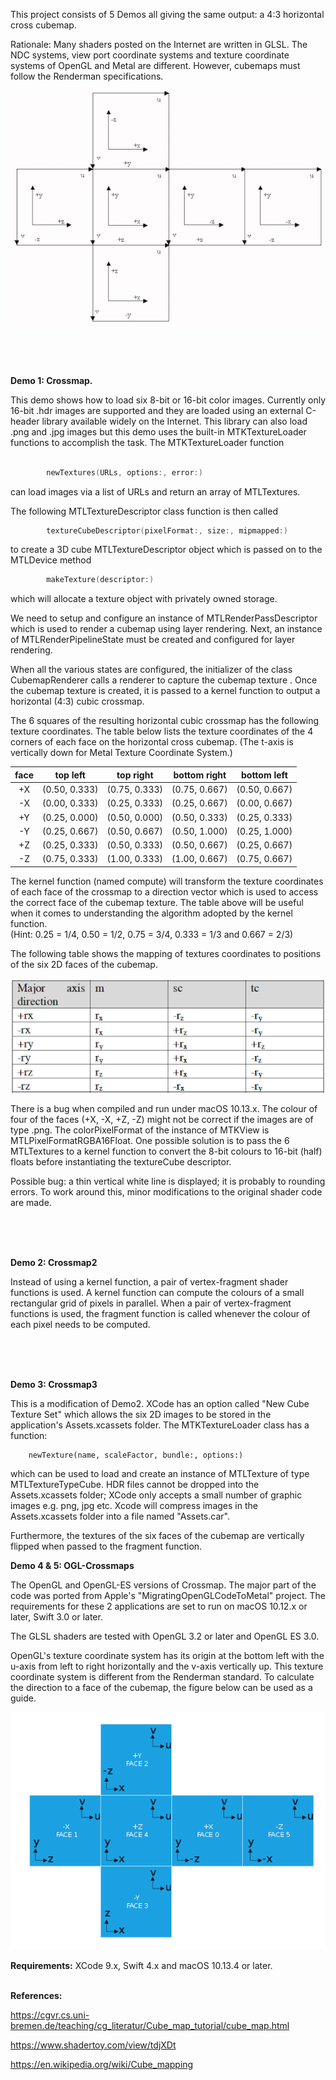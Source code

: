 This project consists of 5 Demos all giving the same output: a 4:3 horizontal cross cubemap.

Rationale: Many shaders posted on the Internet are written in GLSL. The NDC systems, view port coordinate systems and texture coordinate systems of OpenGL and Metal are different. However, cubemaps must follow the Renderman specifications.

![screenshot](RendermanCubemap.png)

<br />
<br />
<br />

**Demo 1: Crossmap.** 

This demo shows how to load six 8-bit or 16-bit color images. Currently only 16-bit .hdr images are supported and they are loaded using an external C-header library available widely on the Internet. This library can also load .png and .jpg images but this demo uses the built-in MTKTextureLoader functions to accomplish the task. The MTKTextureLoader function 

```swift

        newTextures(URLs, options:, error:)
```

can load images via a list of URLs and return an array of MTLTextures.


The following MTLTextureDescriptor class function is then  called

```swift
        textureCubeDescriptor(pixelFormat:, size:, mipmapped:)
```

to create a 3D cube MTLTextureDescriptor object which is passed on to the  MTLDevice method

```swift
        makeTexture(descriptor:)
```

which will allocate a texture object with privately owned storage.

We need to setup and configure an instance of MTLRenderPassDescriptor which is used to render a cubemap using layer rendering. Next, an instance of MTLRenderPipelineState must be created and configured for layer rendering.

When all the various states are configured, the initializer of the class CubemapRenderer calls a renderer to capture the cubemap texture . Once the cubemap texture is created, it is passed to a kernel function to output a horizontal (4:3) cubic crossmap.

The 6 squares of the resulting horizontal cubic crossmap has the following texture coordinates.  The table below lists the texture coordinates of the 4 corners of each face on the horizontal cross cubemap. (The t-axis is vertically down for Metal Texture Coordinate System.)


| face  |   top left   |   top right  | bottom right |  bottom left |
| :---: | :---: | :---:|:---:|:---:|
|   +X  | (0.50, 0.333) | (0.75, 0.333) | (0.75, 0.667) | (0.50, 0.667) |
|   -X  | (0.00, 0.333) | (0.25, 0.333) | (0.25, 0.667) | (0.00, 0.667) |
|   +Y  | (0.25, 0.000) | (0.50, 0.000) | (0.50, 0.333) | (0.25, 0.333) |
|   -Y  | (0.25, 0.667) | (0.50, 0.667) | (0.50, 1.000) | (0.25, 1.000) |
|   +Z  | (0.25, 0.333) | (0.50, 0.333) | (0.50, 0.667) | (0.25, 0.667) |
|   -Z  | (0.75, 0.333) | (1.00, 0.333) | (1.00, 0.667) | (0.75, 0.667) |



The kernel function (named compute) will transform the texture coordinates of each face of the crossmap to a direction vector which is used to access the correct face of the cubemap texture. The table above will be useful when it comes to understanding the algorithm adopted by the kernel function.  
(Hint: 0.25 = 1/4, 0.50 = 1/2, 0.75 = 3/4, 0.333 = 1/3 and 0.667 = 2/3)

The following table shows the mapping of textures coordinates to positions of the six 2D faces of the cubemap.

![screenshot](LookupTable.png)



There is a bug when compiled and run under macOS 10.13.x. The colour of four of the faces (+X, -X, +Z, -Z) might not be correct if the images are of type .png. The colorPixelFormat of the instance of MTKView is MTLPixelFormatRGBA16Float. One possible solution is to pass the 6 MTLTextures to a kernel function to convert the 8-bit colours to 16-bit (half) floats before instantiating the textureCube descriptor.

Possible bug: a thin vertical white line is displayed; it is probably to rounding errors. To work around this, minor modifications to the original shader code are made.

<br />
<br />
<br />

**Demo 2: Crossmap2**

Instead of using a kernel function, a pair of vertex-fragment shader functions is used. A kernel function can compute the colours of a small rectangular grid of pixels in parallel. When a  pair of vertex-fragment functions is used, the fragment function is called whenever the colour of each pixel needs to be computed.


<br />
<br />
<br />

**Demo 3: Crossmap3**

This is a modification of Demo2. XCode has an option called "New Cube Texture Set" which allows the six 2D images to be stored in the application's Assets.xcassets folder. The MTKTextureLoader class has a function:

        newTexture(name, scaleFactor, bundle:, options:)

which can be used to load and create an instance of MTLTexture of type MTLTextureTypeCube. HDR files cannot be dropped into the Assets.xcassets folder; XCode only accepts a small number of graphic images e.g. png, jpg etc. Xcode will compress images in the Assets.xcassets folder  into a file named "Assets.car".

Furthermore, the textures of the six faces of the cubemap are vertically flipped when passed to the fragment function.


**Demo 4 & 5: OGL-Crossmaps**

The OpenGL and OpenGL-ES versions of Crossmap. The major part of the code was ported from Apple's "MigratingOpenGLCodeToMetal" project. The requirements for these 2 applications are set to run on macOS 10.12.x or later, Swift 3.0 or later.

The GLSL shaders are tested with OpenGL 3.2 or later and OpenGL ES 3.0.

OpenGL's texture coordinate system has its origin at the bottom left with the u-axis from left to right horizontally and the v-axis vertically up.  This texture coordinate system is different from the Renderman standard. To calculate the direction to a face of the cubemap, the figure below can be used as a guide.

![screenshot](OGLCubemap.png)


**Requirements:** XCode 9.x, Swift 4.x and macOS 10.13.4 or later.
<br />
<br />

**References:**


https://cgvr.cs.uni-bremen.de/teaching/cg_literatur/Cube_map_tutorial/cube_map.html


https://www.shadertoy.com/view/tdjXDt


https://en.wikipedia.org/wiki/Cube_mapping


